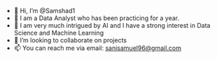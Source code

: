 - 👋 Hi, I’m @Samshad1
- 👀 I am a Data Analyst who has been practicing for a year. 
- 🌱 I am very much intrigued by AI and I have a strong interest in Data Science and Machine Learning
- 💞️ I’m looking to collaborate on projects 
- 📫 You can reach me via email: sanisamuel96@gmail.com 

<!---
Samshad1/Samshad1 is a ✨ special ✨ repository because its `README.md` (this file) appears on your GitHub profile.
You can click the Preview link to take a look at your changes.
--->
